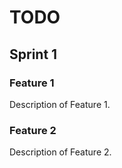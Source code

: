 # TODO

## Sprint 1

### Feature 1

Description of Feature 1.

### Feature 2

Description of Feature 2.

